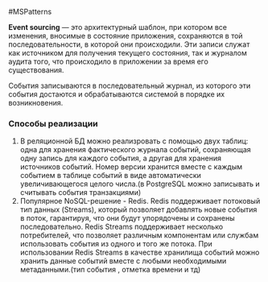 #MSPatterns 

**Event sourcing** — это архитектурный шаблон, при котором все изменения, вносимые в состояние приложения, сохраняются в той последовательности, в которой они происходили. Эти записи служат как источником для получения текущего состояния, так и журналом аудита того, что происходило в приложении за время его существования.

События записываются в последовательный журнал, из которого эти события достаются и обрабатываются системой в порядке их возникновения.

### Способы реализации

1. В реляционной БД можно реализровать с помощью двух таблиц: одна для хранения фактического журнала событий, сохраняющая одну запись для каждого события, а другая для хранения источников событий. Номер версии хранится вместе с каждым событием в таблице событий в виде автоматически увеличивающегося целого числа.(в PostgreSQL можно записывать и считывать события транзакциями)
2. Популярное NoSQL-решение - Redis. Redis поддерживает потоковый тип данных (Streams), который позволяет добавлять новые события в поток, гарантируя, что они будут упорядочены и сохранены последовательно. Redis Streams поддерживает несколько потребителей, что позволяет различным компонентам или службам использовать события из одного и того же потока. При использовании Redis Streams в качестве хранилища событий можно хранить данные событий вместе с любыми необходимыми метаданными.(тип события , отметка времени и тд)